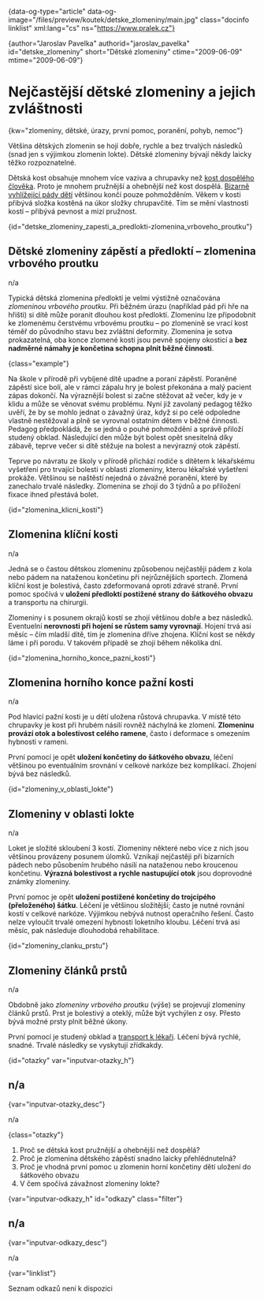 
{data-og-type="article" data-og-image="/files/preview/koutek/detske_zlomeniny/main.jpg" class="docinfo linklist" xml:lang="cs" ns="https://www.pralek.cz"}

{author="Jaroslav Pavelka" authorid="jaroslav\_pavelka" id="detske\_zlomeniny" short="Dětské zlomeniny" ctime="2009-06-09" mtime="2009-06-09"}

# Nejčastější dětské zlomeniny a jejich zvláštnosti

<!-- generated attribute kw by user_udpatekw.sh on 2019-01-10, do not edit -->

{kw="zlomeniny, dětské, úrazy, první pomoc, poranění, pohyb, nemoc"}

Většina dětských zlomenin se hojí dobře, rychle a bez trvalých následků (snad jen s výjimkou zlomenin lokte). Dětské zlomeniny bývají někdy laicky těžko rozpoznatelné.

Dětská kost obsahuje mnohem více vaziva a chrupavky než [kost dospělého člověka][1]. Proto je mnohem pružnější a ohebnější než kost dospělá. [Bizarně vyhlížející pády dětí][2] většinou končí pouze pohmožděním. Věkem v kosti přibývá složka kostěná na úkor složky chrupavčité. Tím se mění vlastnosti kostí – přibývá pevnost a mizí pružnost.

{id="detske\_zlomeniny\_zapesti\_a\_predlokti-zlomenina\_vrboveho\_proutku"}

## Dětské zlomeniny zápěstí a předloktí – zlomenina vrbového proutku

n/a

Typická dětská zlomenina předloktí je velmi výstižně označována _zlomeninou vrbového proutku_. Při běžném úrazu (například pád při hře na hřišti) si dítě může poranit dlouhou kost předloktí. Zlomeninu lze připodobnit ke zlomenému čerstvému vrbovému proutku – po zlomenině se vrací kost téměř do původního stavu bez zvláštní deformity. Zlomenina je sotva prokazatelná, oba konce zlomené kosti jsou pevně spojeny okosticí a **bez nadměrné námahy je končetina schopna plnit běžné činnosti**.

{class="example"}

Na škole v přírodě při vybíjené dítě upadne a poraní zápěstí. Poraněné zápěstí sice bolí, ale v rámci zápalu hry je bolest překonána a malý pacient zápas dokončí. Na výraznější bolest si začne stěžovat až večer, kdy je v klidu a může se věnovat svému problému. Nyní již zavolaný pedagog těžko uvěří, že by se mohlo jednat o závažný úraz, když si po celé odpoledne vlastně nestěžoval a plně se vyrovnal ostatním dětem v běžné činnosti. Pedagog předpokládá, že se jedná o pouhé pohmoždění a správě přiloží studený obklad. Následující den může být bolest opět snesitelná díky zábavě, teprve večer si dítě stěžuje na bolest a nevýrazný otok zápěstí.  
  
Teprve po návratu ze školy v přírodě přichází rodiče s dítětem k lékařskému vyšetření pro trvající bolesti v oblasti zlomeniny, kterou lékařské vyšetření prokáže. Většinou se naštěstí nejedná o závažné poranění, které by zanechalo trvalé následky. Zlomenina se zhojí do 3 týdnů a po přiložení fixace ihned přestává bolet.

{id="zlomenina\_klicni\_kosti"}

## Zlomenina klíční kosti

n/a

Jedná se o častou dětskou zlomeninu způsobenou nejčastěji pádem z kola nebo pádem na nataženou končetinu při nejrůznějších sportech. Zlomená klíční kost je bolestivá, často zdeformovaná oproti zdravé straně. První pomoc spočívá v **uložení předloktí postižené strany do šátkového obvazu** a transportu na chirurgii.

Zlomeniny i s posunem okrajů kostí se zhojí většinou dobře a bez následků. Eventuelní **nerovnosti při hojení se růstem samy vyrovnají**. Hojení trvá asi měsíc – čím mladší dítě, tím je zlomenina dříve zhojena. Klíční kost se někdy láme i při porodu. V takovém případě se zhojí během několika dní.

{id="zlomenina\_horniho\_konce\_pazni\_kosti"}

## Zlomenina horního konce pažní kosti

n/a

Pod hlavicí pažní kosti je u dětí uložena růstová chrupavka. V místě této chrupavky je kost při hrubém násilí rovněž náchylná ke zlomení. **Zlomeninu provází otok a bolestivost celého ramene**, často i deformace s omezením hybnosti v rameni.

První pomocí je opět **uložení končetiny do šátkového obvazu**, léčení většinou po eventuálním srovnání v celkové narkóze bez komplikací. Zhojení bývá bez následků.

{id="zlomeniny\_v\_oblasti_lokte"}

## Zlomeniny v oblasti lokte

n/a

Loket je složité skloubení 3 kostí. Zlomeniny některé nebo více z nich jsou většinou provázeny posunem úlomků. Vznikají nejčastěji při bizarních pádech nebo působením hrubého násilí na nataženou nebo kroucenou končetinu. **Výrazná bolestivost a rychle nastupující otok** jsou doprovodné známky zlomeniny.

První pomoc je opět **uložení postižené končetiny do trojcípého (přeloženého) šátku**. Léčení je většinou složitější; často je nutné rovnání kostí v celkové narkóze. Výjimkou nebývá nutnost operačního řešení. Často nelze vyloučit trvalé omezení hybnosti loketního kloubu. Léčení trvá asi měsíc, pak následuje dlouhodobá rehabilitace.

{id="zlomeniny\_clanku\_prstu"}

## Zlomeniny článků prstů

n/a

Obdobně jako _zlomeniny vrbového proutku_ (výše) se projevují zlomeniny článků prstů. Prst je bolestivý a oteklý, může být vychýlen z osy. Přesto bývá možné prsty plnit běžné úkony.

První pomocí je studený obklad a [transport k lékaři][3]. Léčení bývá rychlé, snadné. Trvalé následky se vyskytují zřídkakdy.

{id="otazky" var="inputvar-otazky_h"}

## n/a

{var="inputvar-otazky_desc"}

n/a

{class="otazky"}

  1. Proč se dětská kost pružnější a ohebnější než dospělá?
  2. Proč je zlomenina dětského zápěstí snadno laicky přehlédnutelná?
  3. Proč je vhodná první pomoc u zlomenin horní končetiny dětí uložení do šátkového obvazu
  4. V čem spočívá závažnost zlomeniny lokte?

{var="inputvar-odkazy_h" id="odkazy" class="filter"}

## n/a

{var="inputvar-odkazy_desc"}

n/a

{var="linklist"}

Seznam odkazů není k dispozici

 [1]: zlomeniny_kosti
 [2]: urazy_deti
 [3]: nalehavost_lekarskeho_vysetreni

